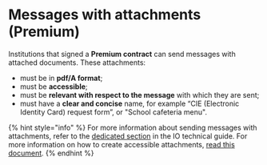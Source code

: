# Messages with attachments (Premium)

Institutions that signed a **Premium contract** can send messages with attached documents. These attachments:

* must be in **pdf/A format**;
* must be **accessible**;
* must be **relevant with respect to the message** with which they are sent;
* must have a **clear and concise** name, for example “CIE (Electronic Identity Card) request form”, or "School cafeteria menu".

{% hint style="info" %}
For more information about sending messages with attachments, refer to the [dedicated section](http://127.0.0.1:5000/s/coSKRte21UjDBRWKLtEs/funzionalita/inviare-un-messaggio/aggiungere-allegati-premium/specifiche-degli-endpoint-di-recupero-degli-allegati) in the IO technical guide. For more information on how to create accessible attachments, [read this document](https://www.agid.gov.it/sites/default/files/repository_files/linee_guida_accessibilita_versione_rettifica_del_23_luglio_2020_002.pdf).
{% endhint %}